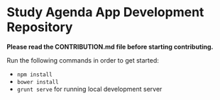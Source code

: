 # Study Agenda App Development Repository

**Please read the CONTRIBUTION.md file before starting contributing.**

Run the following commands in order to get started:

* ``` npm install ```
* ``` bower install ```
* ``` grunt serve ``` for running local development server
